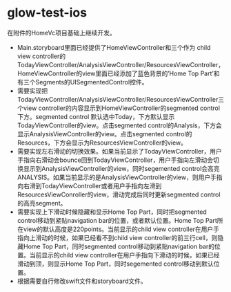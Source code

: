 # glow-test-ios

在附件的HomeVc项目基础上继续开发。
- Main.storyboard里面已经提供了HomeViewController和三个作为 child view controller的 TodayViewController/AnalysisViewController/ResourcesViewController，HomeViewController的view里面已经添加了蓝色背景的’Home Top Part’和 有三个Segments的UISegmentedControl控件。
- 需要实现把TodayViewController/AnalysisViewController/ResourcesViewController三个view controller的内容显示到HomeViewController的segmented control下方。segmented control 默认选中Today，下方默认显示TodayViewController的view。点击segmented control的Analysis，下方会显示AnalysisViewController的view。点击segmented control的Resources，下方会显示为ResourcesViewController的view。
- 需要实现左右滑动的切换效果。如果当前显示了TodayViewController，用户手指向右滑动会bounce回到TodayViewController，用户手指向左滑动会切换显示到AnalysisViewController的view，同时segemented control会高亮ANALYSIS。如果当前显示的是AnalysisViewController的view，则用户手指向右滑到TodayViewController或者用户手指向左滑到ResourcesViewConroller的view，滑动完成后同时更新segmented control的高亮segment。
- 需要实现上下滑动时候隐藏和显示Home Top Part，同时把segmented control移动到紧贴navigation bar的位置，或者默认位置。Home Top Part所在view的默认高度是220points。当前显示的child view controller在用户手指向上滑动的时候，如果已经看不到child view controller的前三行cell，则隐藏Home Top Part，同时segmented control移动到紧贴navigation bar的位置。当前显示的child view controller在用户手指向下滑动的时候，如果已经滑动到顶，则显示Home Top Part，同时segemented control移动到默认位置。
- 根据需要自行修改swift文件和storyboard文件。
